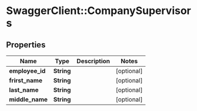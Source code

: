# SwaggerClient::CompanySupervisors

## Properties
Name | Type | Description | Notes
------------ | ------------- | ------------- | -------------
**employee_id** | **String** |  | [optional] 
**frirst_name** | **String** |  | [optional] 
**last_name** | **String** |  | [optional] 
**middle_name** | **String** |  | [optional] 


